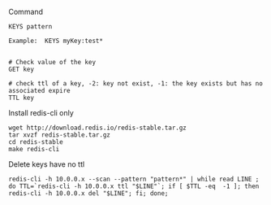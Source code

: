 Command

    KEYS pattern
    
    Example:  KEYS myKey:test*

    
    # Check value of the key
    GET key

    # check ttl of a key, -2: key not exist, -1: the key exists but has no associated expire
    TTL key
    
    
    
Install redis-cli only

    wget http://download.redis.io/redis-stable.tar.gz
    tar xvzf redis-stable.tar.gz
    cd redis-stable
    make redis-cli
    

Delete keys have no ttl

    redis-cli -h 10.0.0.x --scan --pattern "pattern*" | while read LINE ; do TTL=`redis-cli -h 10.0.0.x ttl "$LINE"`; if [ $TTL -eq  -1 ]; then redis-cli -h 10.0.0.x del "$LINE"; fi; done;
